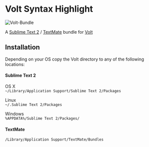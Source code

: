 Volt Syntax Highlight
=====================

![Volt-Bundle](http://www.phalconphp.com/img/volt-bundle.jpg)

A [Sublime Text 2](http://www.sublimetext.com/) / [TextMate](http://macromates.com/) bundle for [Volt](http://docs.phalconphp.com/en/latest/reference/volt.html)

Installation
------------
Depending on your OS copy the Volt directory to any of the following locations:

#### Sublime Text 2

OS X  
`~/Library/Application Support/Sublime Text 2/Packages`

Linux  
`~/.Sublime Text 2/Packages`

Windows  
`%APPDATA%/Sublime Text 2/Packages/`

#### TextMate

`/Library/Application Support/TextMate/Bundles`

